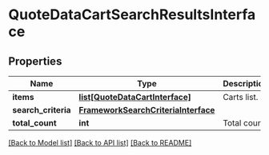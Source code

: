 # QuoteDataCartSearchResultsInterface

## Properties
Name | Type | Description | Notes
------------ | ------------- | ------------- | -------------
**items** | [**list[QuoteDataCartInterface]**](QuoteDataCartInterface.md) | Carts list. | 
**search_criteria** | [**FrameworkSearchCriteriaInterface**](FrameworkSearchCriteriaInterface.md) |  | 
**total_count** | **int** | Total count. | 

[[Back to Model list]](../README.md#documentation-for-models) [[Back to API list]](../README.md#documentation-for-api-endpoints) [[Back to README]](../README.md)


